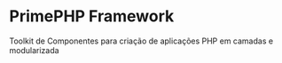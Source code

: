 # PrimePHP Framework
Toolkit de Componentes para criação de aplicações PHP em camadas e modularizada
